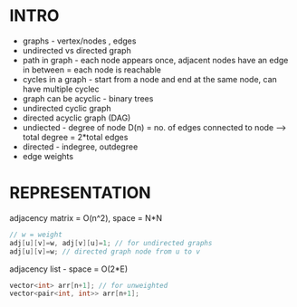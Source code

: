 # INTRO

- graphs - vertex/nodes , edges
- undirected vs directed graph
- path in graph - each node appears once, adjacent nodes have an edge in between = each node is reachable
- cycles in a graph - start from a node and end at the same node, can have multiple cyclec
- graph can be acyclic - binary trees
- undirected cyclic graph
- directed acyclic graph (DAG)
- undiected - degree of node D(n) = no. of edges connected to node --> total degree = 2*total edges
- directed - indegree, outdegree
- edge weights

# REPRESENTATION
adjacency matrix = O(n^2), space = N*N
```cpp
// w = weight
adj[u][v]=w, adj[v][u]=1; // for undirected graphs
adj[u][v]=w; // directed graph node from u to v
```
adjacency list - space = O(2*E)
```cpp
vector<int> arr[n+1]; // for unweighted
vector<pair<int, int>> arr[n+1];
```
